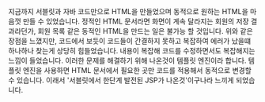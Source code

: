 지금까지 서블릿과 자바 코드만으로 HTML을 만들었으며 동적으로 원하는 HTML을 마음껏 만들 수 있었습니다. 
정적인 HTML 문서라면 화면이 계속 달라지는 회원의 저장 결과라던가, 회원 목록 같은 동적인 HTML을 만드는 일은 불가능 할 것입니다.
위와 같은 장점을 느꼈지만, 코드에서 보듯이 코드들이 간결하지 못하고 복잡하여 에러가 났을떄 하나하나 찾는게 상당히 힘들었습니다.
내용이 복잡해 코드를 수정하면서도 복잡해지는 느낌이 들었습니다.
이러한 문제를 해결하기 위해 나온것이  템플릿 엔진이라 합니다. 템플릿 엔진을 사용하면 HTML 문서에서 필요한 곳만 코드를 적용해서 동적으로 변경할 수 있습니다.
이래서 '서블릿에서 한단계 발전된 JSP가 나온것'이구나라 느끼게 되었습니다. 
